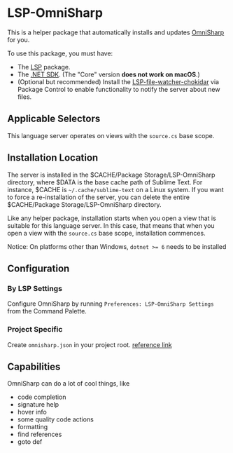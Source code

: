 # LSP-OmniSharp

This is a helper package that automatically installs and updates
[OmniSharp](https://github.com/OmniSharp/omnisharp-roslyn) for you.

To use this package, you must have:

- The [LSP](https://packagecontrol.io/packages/LSP) package.
- The [.NET SDK](https://dotnet.microsoft.com/download). (The "Core" version **does not work on macOS**.)
- (Optional but recommended) Install the [LSP-file-watcher-chokidar](https://github.com/sublimelsp/LSP-file-watcher-chokidar) via Package Control to enable functionality to notify the server about new files.


## Applicable Selectors

This language server operates on views with the `source.cs` base scope.

## Installation Location

The server is installed in the $CACHE/Package Storage/LSP-OmniSharp directory, where $DATA is the base cache path of Sublime Text.
For instance, $CACHE is `~/.cache/sublime-text` on a Linux system. If you want to force a re-installation of the server,
you can delete the entire $CACHE/Package Storage/LSP-OmniSharp directory.

Like any helper package, installation starts when you open a view that is suitable for this language server. In this
case, that means that when you open a view with the `source.cs` base scope, installation commences.

Notice: On platforms other than Windows, `dotnet >= 6` needs to be installed

## Configuration

### By LSP Settings

Configure OmniSharp by running `Preferences: LSP-OmniSharp Settings` from the Command Palette.

### Project Specific

Create `omnisharp.json` in your project root. [reference link](https://github.com/OmniSharp/omnisharp-roslyn/wiki/Configuration-Options)

## Capabilities

OmniSharp can do a lot of cool things, like

- code completion
- signature help
- hover info
- some quality code actions
- formatting
- find references
- goto def
